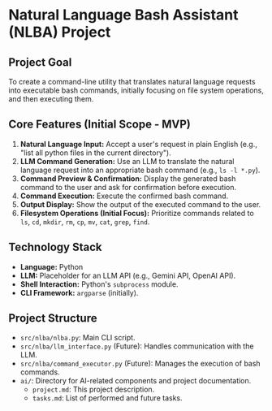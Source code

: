 # Natural Language Bash Assistant (NLBA) Project

## Project Goal
To create a command-line utility that translates natural language requests into executable bash commands, initially focusing on file system operations, and then executing them.

## Core Features (Initial Scope - MVP)
1.  **Natural Language Input:** Accept a user's request in plain English (e.g., "list all python files in the current directory").
2.  **LLM Command Generation:** Use an LLM to translate the natural language request into an appropriate bash command (e.g., `ls -l *.py`).
3.  **Command Preview & Confirmation:** Display the generated bash command to the user and ask for confirmation before execution.
4.  **Command Execution:** Execute the confirmed bash command.
5.  **Output Display:** Show the output of the executed command to the user.
6.  **Filesystem Operations (Initial Focus):** Prioritize commands related to `ls`, `cd`, `mkdir`, `rm`, `cp`, `mv`, `cat`, `grep`, `find`.

## Technology Stack
*   **Language:** Python
*   **LLM:** Placeholder for an LLM API (e.g., Gemini API, OpenAI API).
*   **Shell Interaction:** Python's `subprocess` module.
*   **CLI Framework:** `argparse` (initially).

## Project Structure
*   `src/nlba/nlba.py`: Main CLI script.
*   `src/nlba/llm_interface.py` (Future): Handles communication with the LLM.
*   `src/nlba/command_executor.py` (Future): Manages the execution of bash commands.
*   `ai/`: Directory for AI-related components and project documentation.
    *   `project.md`: This project description.
    *   `tasks.md`: List of performed and future tasks.
